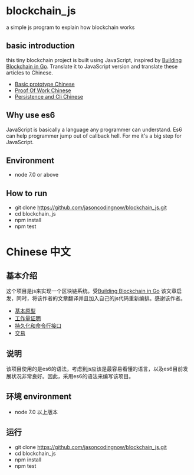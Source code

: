 # blockchain_js # 

a simple js program to explain how blockchain works

## basic introduction ##

this tiny blockchain project is built using JavaScript, inspired by [Building Blockchain in Go](https://jeiwan.cc/posts/building-blockchain-in-go-part-1/). Translate it to JavaScript version and translate these articles to Chinese. 

 * [Basic prototype Chinese](https://github.com/jasoncodingnow/blockchain_js/blob/part1/basic_prototype_cn.md)
 * [Proof Of Work Chinese](https://github.com/jasoncodingnow/blockchain_js/blob/part2/pws.md)
 * [Persistence and Cli Chinese](https://github.com/jasoncodingnow/blockchain_js/blob/part3/persistence-and-cli.md)
 
## Why use es6 ##

JavaScript is basically a language any programmer can understand. Es6 can help programmer jump out of callback hell. For me it's a big step for JavaScript.

 ## Environment ##

  * node 7.0 or above

 ## How to run ## 
  * git clone https://github.com/jasoncodingnow/blockchain_js.git
  * cd blockchain_js
  * npm install
  * npm test


# Chinese 中文

## 基本介绍 ##
 
这个项目是js来实现一个区块链系统。受[Building Blockchain in Go](https://jeiwan.cc/posts/building-blockchain-in-go-part-1/) 该文章启发，同时，将该作者的文章翻译并且加入自己的js代码重新编排。感谢该作者。

 * [基本原型](https://github.com/jasoncodingnow/blockchain_js/blob/part1/basic_prototype_cn.md)
 * [工作量证明](https://github.com/jasoncodingnow/blockchain_js/blob/part2/pws.md)
 * [持久化和命令行接口](https://github.com/jasoncodingnow/blockchain_js/blob/part3/persistence-and-cli.md)
 * [交易](https://github.com/jasoncodingnow/blockchain_js/blob/part4/transaction-1.md)
 
 ## 说明 ##

 该项目使用的是es6的语法，考虑到js应该是最容易看懂的语言，以及es6目前发展状况非常良好。因此，采用es6的语法来编写该项目。 

 ## 环境 environment ##

  * node 7.0 以上版本 

 ## 运行 ## 
  * git clone https://github.com/jasoncodingnow/blockchain_js.git
  * cd blockchain_js
  * npm install
  * npm test
